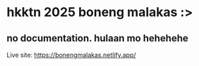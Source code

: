 # hkktn 2025 boneng malakas :>

## no documentation. hulaan mo hehehehe
Live site: https://bonengmalakas.netlify.app/
